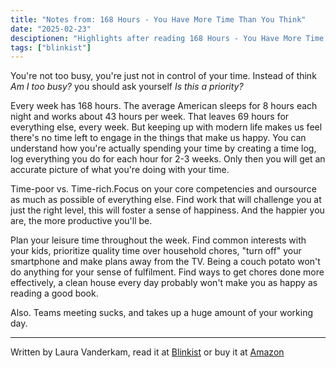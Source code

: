 ```yaml
---
title: "Notes from: 168 Hours - You Have More Time Than You Think"
date: "2025-02-23"
desciptionen: "Highlights after reading 168 Hours - You Have More Time Than You Think by Laura Vanderkam, via Blinkist"
tags: ["blinkist"]
---
```


You're not too busy, you're just not in control of your time. Instead of think *Am I too busy?* you should ask yourself *Is this a priority?*

Every week has 168 hours. The average American sleeps for 8 hours each night and works about 43 hours per week. That leaves 69 hours for everything else, every week. But keeping up with modern life makes us feel there's no time left to engage in the things that make us happy. You can understand how you're actually spending your time by creating a time log, log everything you do for each hour for 2-3 weeks. Only then you will get an accurate picture of what you're doing with your time. 

Time-poor vs. Time-rich.Focus on your core competencies and oursource as much as possible of everything else. Find work that will challenge you at just the right level, this will foster a sense of happiness. And the happier you are, the more productive you'll be.

Plan your leisure time throughout the week. Find common interests with your kids, prioritize quality time over household chores, "turn off" your smartphone and make plans away from the TV. Being a couch potato won't do anything for your sense of fulfilment. Find ways to get chores done more effectively, a clean house every day probably won't make you as happy as reading a good book.

Also. Teams meeting sucks, and takes up a huge amount of your working day. 

---

Written by Laura Vanderkam, read it at [Blinkist](https://www.blinkist.com/en/books/168-hours-en?referral_token=5b89e0afc4d0) or buy it at [Amazon](https://www.amazon.se/168-Hours-Have-More-Think/dp/159184410X)
